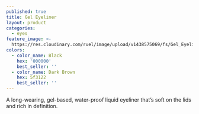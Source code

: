 ```yaml
---
published: true
title: Gel Eyeliner
layout: product
categories:
  - eyes
feature_image: >-
  https://res.cloudinary.com/ruel/image/upload/v1438575069/fs/Gel_Eyeliner_PB246640-.jpg
colors:
  - color_name: Black
    hex: '000000'
    best_seller: ''
  - color_name: Dark Brown
    hex: 5f3122
    best_seller: ''
---
```

A long-wearing, gel-based, water-proof liquid eyeliner that’s soft on the lids and rich in definition.
